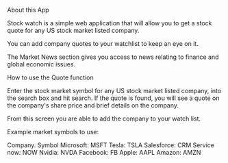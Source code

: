 About this App

Stock watch is a simple web application that will allow you to get a stock quote for any US stock market listed company.

You can add company quotes to your watchlist to keep an eye on it.

The Market News section gives you access to news relating to finance and global economic issues.


How to use the Quote function

Enter the stock market symbol for any US stock market listed company, into the search box and hit search. If the quote is found, you will see a quote on the company's share price and brief details on the company. 

From this screen you are able to add the company to your watch list.


Example market symbols to use:

Company.     Symbol
Microsoft:   MSFT
Tesla:       TSLA
Salesforce:  CRM
Service now: NOW
Nvidia:      NVDA
Facebook:    FB
Apple:       AAPL
Amazon:      AMZN
